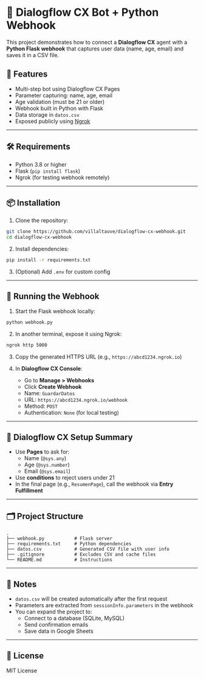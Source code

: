 # 🤖 Dialogflow CX Bot + Python Webhook

This project demonstrates how to connect a **Dialogflow CX** agent with a **Python Flask webhook** that captures user data (name, age, email) and saves it in a CSV file.

## 📌 Features

- Multi-step bot using Dialogflow CX Pages
- Parameter capturing: name, age, email
- Age validation (must be 21 or older)
- Webhook built in Python with Flask
- Data storage in `datos.csv`
- Exposed publicly using [Ngrok](https://ngrok.com)

---

## 🛠 Requirements

- Python 3.8 or higher
- Flask (`pip install flask`)
- Ngrok (for testing webhook remotely)

---

## 📦 Installation

1. Clone the repository:

```bash
git clone https://github.com/villaltauve/dialogflow-cx-webhook.git
cd dialogflow-cx-webhook
```

2. Install dependencies:

```bash
pip install -r requirements.txt
```

3. (Optional) Add `.env` for custom config

---

## 🚀 Running the Webhook

1. Start the Flask webhook locally:

```bash
python webhook.py
```

2. In another terminal, expose it using Ngrok:

```bash
ngrok http 5000
```

3. Copy the generated HTTPS URL (e.g., `https://abcd1234.ngrok.io`)

4. In **Dialogflow CX Console**:
   - Go to **Manage > Webhooks**
   - Click **Create Webhook**
   - Name: `GuardarDatos`
   - URL: `https://abcd1234.ngrok.io/webhook`
   - Method: `POST`
   - Authentication: `None` (for local testing)

---

## 🧠 Dialogflow CX Setup Summary

- Use **Pages** to ask for:
  - Name (`@sys.any`)
  - Age (`@sys.number`)
  - Email (`@sys.email`)
- Use **conditions** to reject users under 21
- In the final page (e.g., `ResumenPage`), call the webhook via **Entry Fulfillment**

---

## 🗂 Project Structure

```
.
├── webhook.py           # Flask server
├── requirements.txt     # Python dependencies
├── datos.csv            # Generated CSV file with user info
├── .gitignore           # Excludes CSV and cache files
└── README.md            # Instructions
```

---

## 📝 Notes

- `datos.csv` will be created automatically after the first request
- Parameters are extracted from `sessionInfo.parameters` in the webhook
- You can expand the project to:
  - Connect to a database (SQLite, MySQL)
  - Send confirmation emails
  - Save data in Google Sheets

---

## 📄 License

MIT License
